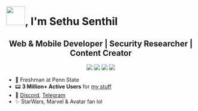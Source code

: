 # <img src="https://sethusenthil.com/SethuSenthil/assets/waving-hand.webp" height="50"/>, I'm Sethu Senthil

 <h2 align="center">Web & Mobile Developer | Security Researcher | Content Creator</h2>

<p align="center">
  <a href= "https://sethusenthil.com/?ref=github" target="_blank"><img src="https://sethusenthil.com/SethuSenthil/assets/domain.webp"/></a>
  <a href= "https://twitter.com/SethuSenthilll" target="_blank"><img src="https://sethusenthil.com/SethuSenthil/assets/twitter.webp"/></a>
  <a href= "https://www.linkedin.com/in/sethunsenthil/" target="_blank"><img src="https://sethusenthil.com/SethuSenthil/assets/linkdin.webp"/></a>
  <a href= "mailto:github@sethusenthil.com" target="_blank"><img src="https://sethusenthil.com/SethuSenthil/assets/email.webp"/></a>
</p>

- 🏫 Freshman at Penn State
- 📟 <b>3 Million+ Active Users</b> for <a href="https://sethusenthil.com/#projects">my stuff</a>
- 💬 <a href="https://discordapp.com/users/313477440708280330">Discord</a>, <a href="https://t.me/joinchat/a-QOLtZCSIwzNmQx">Telegram</a>
- ✨ StarWars, Marvel & Avatar fan lol

<img src="https://github-visitors.glitch.me/" height="0"/>

